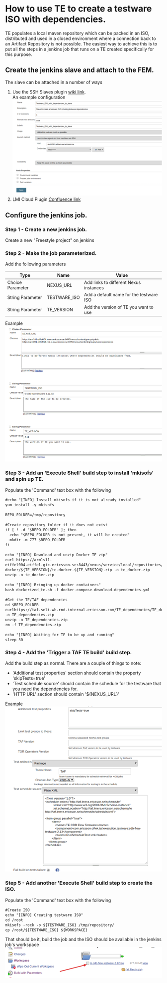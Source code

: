 <head>
    <title>How to use TE to create a testware ISO with dependencies</title>
</head>

# How to use TE to create a testware ISO with dependencies.

TE populates a local maven repository which can be packed in an ISO, distributed and used in a closed environment where a connection back to an Artifact Repository is not possible. The easiest way to achieve this is to put all the steps in a jenkins job that runs on a TE created specifically for this purpose.


## Create the jenkins slave and attach to the FEM.

The slave can be attached in a number of ways <br/>
1. Use the SSH Slaves plugin [wiki link](https://wiki.jenkins.io/display/JENKINS/SSH+Slaves+plugin). <br/>An example configuration <br/>![SSH_Slave_Config.png](../images/SSH_Slave_Config.png)<br/>
2. LMI Cloud Plugin [Confluence link](https://confluence-nam.lmera.ericsson.se/display/CIE/LMI-Cloud+Plugin)

## Configure the jenkins job.

### Step 1 - Create a new jenkins job.

Create a new "Freestyle project" on jenkins

### Step 2 - Make the job parameterized.

Add the following parameters

| Type | Name | Value |
|---|---|---|
| Choice Parameter| NEXUS_URL | Add links to different Nexus instances |
| String Parameter | TESTWARE_ISO | Add a default name for the testware ISO |
| String Parameter | TE_VERSION | Add the version of TE you want to use |
Example <br/>
![Parameterization_Config.png](../images/Parameterization_Config.png)

### Step 3 - Add an 'Execute Shell' build step to install 'mkisofs' and spin up TE.
Populate the 'Command' text box with the following

```
#echo "[INFO] Install mkisofs if it is not already installed"
yum install -y mkisofs

REPO_FOLDER=/tmp/repository

#Create repository folder if it does not exist
if [ ! -d "$REPO_FOLDER" ]; then
  echo "$REPO_FOLDER is not present, it will be created"
  mkdir -m 777 $REPO_FOLDER
fi

echo "[INFO] Download and unzip Docker TE zip"
curl https://arm1s11-eiffel004.eiffel.gic.ericsson.se:8443/nexus/service/local/repositories/releases/content/com/ericsson/cifwk/taf/executor/te-docker/${TE_VERSION}/te-docker-${TE_VERSION}.zip -o te_docker.zip
unzip -o te_docker.zip

echo "[INFO] Bringing up docker containers"
bash dockerized_te.sh -f docker-compose-download-dependencies.yml

#Get the TE/TAF dependencies
cd $REPO_FOLDER
curlhttps://taf.seli.wh.rnd.internal.ericsson.com/TE_dependencies/TE_dependencies.zip -o TE_dependencies.zip
unzip -o TE_dependencies.zip
rm -f TE_dependencies.zip

echo "[INFO] Waiting for TE to be up and running"
sleep 30
```

### Step 4 - Add the 'Trigger a TAF TE build' build step.
Add the build step as normal. There are a couple of things to note:

- 'Additional test properties' section should contain the property 'skipTests=true'
- 'Test schedule source' should contain the schedule for the testware that you need the dependencies for.
- 'HTTP URL' section should contain '${NEXUS_URL}'

Example <br/>
![TriggerConfig.png](../images/TriggerConfig.png)

### Step 5 - Add another 'Execute Shell' build step to create the ISO.
Populate the 'Command' text box with the following

```
#Create ISO
echo "[INFO] Creating testware ISO"
cd /root
mkisofs -rock -o ${TESTWARE_ISO} /tmp/repository/
cp /root/${TESTWARE_ISO} ${WORKSPACE}
```

That should be it, build the job and the ISO should be available in the jenkins job's workspace
![Download_ISO.png](../images/Download_ISO.png)

